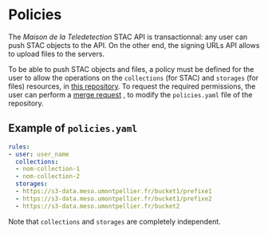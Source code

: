 # Policies

The *Maison de la Teledetection* STAC API is transactionnal: any user 
can push STAC objects to the API. On the other end, the signing URLs 
API allows to upload files to the servers. 

To be able to push STAC objects and files, a policy must be defined for 
the user to allow the operations on the `collections` (for STAC) and 
`storages` (for files) resources, in 
[this repository](https://forge.inrae.fr/teledec/gdc-policies).
To request the required permissions, the user can perform a 
[merge request](https://docs.gitlab.com/ee/user/project/merge_requests/) 
, to modify the `policies.yaml` file of the repository.

## Example of `policies.yaml`

```yaml
rules:
- user: user_name
  collections:
  - nom-collection-1
  - nom-collection-2
  storages:
  - https://s3-data.meso.umontpellier.fr/bucket1/prefixe1
  - https://s3-data.meso.umontpellier.fr/bucket1/prefixe2
  - https://s3-data.meso.umontpellier.fr/bucket2

```

Note that `collections` and `storages` are completely independent.
